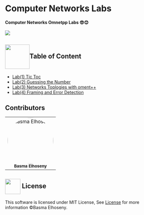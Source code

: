 # Computer Networks Labs

#### Computer Networks Omnetpp Labs 😎😊
 
<img src="https://sp-ao.shortpixel.ai/client/to_auto,q_lossy,ret_img,w_600,h_425/https://asianetbroadband.in/wp-content/uploads/2023/09/computer-networking-devices.jpg"/>

## <img  align= center width=80px height=80px src="https://usagif.com/wp-content/uploads/gifs/book-95.gif">Table of Content

- <a href ="https://github.com/BasmaElhoseny01/Networks-Labs/tree/main/Lab1">Lab(1) Tic Toc</a>
- <a href ="https://github.com/BasmaElhoseny01/Networks-Labs/blob/main/Lab2">Lab(2) Guessing the Number</a>
- <a href ="https://github.com/BasmaElhoseny01/Networks-Labs/tree/main/Lab3">Lab(3) Networks Toplogies with oment++</a>
- <a href ="https://github.com/BasmaElhoseny01/Networks-Labs/tree/main/Lab4">Lab(4) Framing and Error Detection</a>

## Contributors <a id="contributors"></a>

<table>
  <tr>
    <td align="center">
      <a href="https://github.com/BasmaElhoseny01" target="_black">
        <img src="https://avatars.githubusercontent.com/u/72309546?s=400&u=1aee927020f5bd13f5020273aea97f676a175502&v=4" style="border-radius: 50%; width: 150px; height: 150px;" alt="Basma Elhoseny"/>
      </a>
      <br />
      <sub><b>Basma Elhoseny</b></sub>
    </td>
  </tr>
</table>



## <img  align= center width=50px height=50px src="https://media1.giphy.com/media/ggoKD4cFbqd4nyugH2/giphy.gif?cid=6c09b9527jpi8kfxsj6eswuvb7ay2p0rgv57b7wg0jkihhhv&rid=giphy.gif&ct=s"> License <a id = "license"></a>
This software is licensed under MIT License, See [License](https://github.com/BasmaElhoseny01/Networks-Labs/blob/main/LICENSE) for more information ©Basma Elhoseny.
